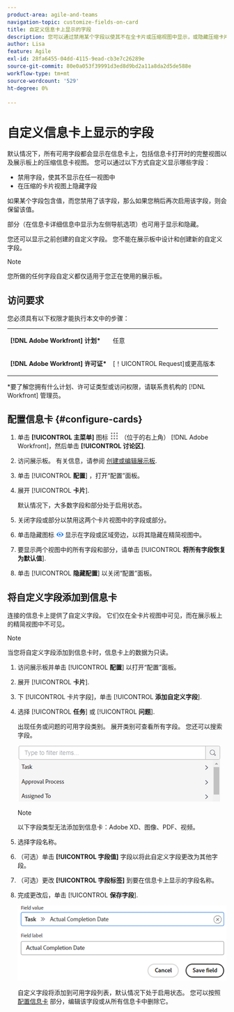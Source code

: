 ```yaml
---
product-area: agile-and-teams
navigation-topic: customize-fields-on-card
title: 自定义信息卡上显示的字段
description: 您可以通过禁用某个字段以使其不在全卡片或压缩视图中显示，或隐藏压缩卡片视图上的字段来自定义要在卡片上显示的字段。
author: Lisa
feature: Agile
exl-id: 28fa6455-04dd-4115-9ead-cb3e7c26289e
source-git-commit: 80e0a053f39991d3ed8d9bd2a11a8da2d5de588e
workflow-type: tm+mt
source-wordcount: '529'
ht-degree: 0%

---
```


# 自定义信息卡上显示的字段

默认情况下，所有可用字段都会显示在信息卡上，包括信息卡打开时的完整视图以及展示板上的压缩信息卡视图。 您可以通过以下方式自定义显示哪些字段：

* 禁用字段，使其不显示在任一视图中
* 在压缩的卡片视图上隐藏字段

如果某个字段包含值，而您禁用了该字段，那么如果您稍后再次启用该字段，则会保留该值。

部分（在信息卡详细信息中显示为左侧导航选项）也可用于显示和隐藏。

您还可以显示之前创建的自定义字段。 您不能在展示板中设计和创建新的自定义字段。

>[!NOTE]
>
>您所做的任何字段自定义都仅适用于您正在使用的展示板。

## 访问要求

您必须具有以下权限才能执行本文中的步骤：

<table style="table-layout:auto"> 
 <col> 
 </col> 
 <col> 
 </col> 
 <tbody> 
  <tr> 
   <td role="rowheader"><strong>[!DNL Adobe Workfront] 计划*</strong></td> 
   <td> <p>任意</p> </td> 
  </tr> 
  <tr> 
   <td role="rowheader"><strong>[!DNL Adobe Workfront] 许可证*</strong></td> 
   <td> <p>[！UICONTROL Request]或更高版本</p> </td> 
  </tr>
   </tbody> 
</table>

&#42;要了解您拥有什么计划、许可证类型或访问权限，请联系贵机构的 [!DNL Workfront] 管理员。

## 配置信息卡 {#configure-cards}

1. 单击 **[!UICONTROL 主菜单]** 图标 ![](assets/main-menu-icon.png) （位于的右上角） [!DNL Adobe Workfront]，然后单击 **[!UICONTROL 讨论区]**.
1. 访问展示板。 有关信息，请参阅 [创建或编辑展示板](../../agile/get-started-with-boards/create-edit-board.md).
1. 单击 [!UICONTROL **配置**] ，打开“配置”面板。
1. 展开 [!UICONTROL **卡片**].

   默认情况下，大多数字段和部分处于启用状态。

1. 关闭字段或部分以禁用这两个卡片视图中的字段或部分。
1. 单击隐藏图标 ![“隐藏”图标](assets/eye-hide-icon.png) 显示在字段或区域旁边，以将其隐藏在精简视图中。
1. 要显示两个视图中的所有字段和部分，请单击 [!UICONTROL **将所有字段恢复为默认值**].
1. 单击 [!UICONTROL **隐藏配置**] 以关闭“配置”面板。

## 将自定义字段添加到信息卡

连接的信息卡上提供了自定义字段。 它们仅在全卡片视图中可见，而在展示板上的精简视图中不可见。

>[!NOTE]
>
>当您将自定义字段添加到信息卡时，信息卡上的数据为只读。

1. 访问展示板并单击 [!UICONTROL **配置**] 以打开“配置”面板。
1. 展开 [!UICONTROL **卡片**].
1. 下 [!UICONTROL 卡片字段]，单击 [!UICONTROL **添加自定义字段**].
1. 选择 [!UICONTROL **任务**] 或 [!UICONTROL **问题**].

   出现任务或问题的可用字段类别。 展开类别可查看所有字段。 您还可以搜索字段。

   ![搜索自定义字段](assets/boards-search-for-custom-field.png)

   >[!NOTE]
   >
   >以下字段类型无法添加到信息卡：Adobe XD、图像、PDF、视频。

1. 选择字段名称。
1. （可选）单击 **[!UICONTROL 字段值]** 字段以将此自定义字段更改为其他字段。
1. （可选）更改 **[!UICONTROL 字段标签]** 到要在信息卡上显示的字段名称。
1. 完成更改后，单击 [!UICONTROL **保存字段**].

   ![自定义字段值和标签](assets/save-custom-field-value-label.png)

   自定义字段将添加到可用字段列表，默认情况下处于启用状态。 您可以按照 [配置信息卡](customize-fields-on-card.md#configure-cards) 部分，编辑该字段或从所有信息卡中删除它。
